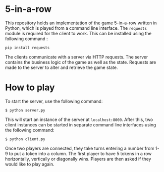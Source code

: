 # 5-in-a-row
This repository holds an implementation of the game 5-in-a-row written in Python, which is played from a command line interface. The `requests` module is required for the client to work. This can be installed using the following command :

`pip install requests`

The clients communicate with a server via HTTP requests. The server contains the business logic of the game as well as the state. Requests are made to the server to alter and retrieve the game state. 

# How to play
To start the server, use the following command:

`$ python server.py`

This will start an instance of the server at `localhost:8000`. After this, two client instances can be started in separate command line interfaces using the following command:

`$ python client.py`

Once two players are connected, they take turns entering a number from 1-9 to put a token into a column. The first player to have 5 tokens in a row horizontally, vertically or diagonally wins. Players are then asked if they would like to play again. 
